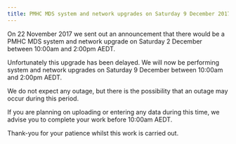 ```yaml
---
title: PMHC MDS system and network upgrades on Saturday 9 December 2017 - 22/11/2017
---
```


On 22 November 2017 we sent out an announcement that there would be a PMHC MDS system and network upgrade on Saturday 2 December between 10:00am and 2:00pm AEDT.

Unfortunately this upgrade has been delayed. We will now be performing system and network upgrades on Saturday 9 December between 10:00am and 2:00pm AEDT.

We do not expect any outage, but there is the possibility that an outage may
occur during this period.

If you are planning on uploading or entering any data during this time, we
advise you to complete your work before 10:00am AEDT.

Thank-you for your patience whilst this work is carried out.
